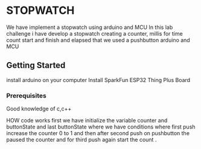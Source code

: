 # STOPWATCH
We have implement a stopwatch using arduino and MCU
In this lab challenge i have develop a stopwatch creating a counter, millis for time count start and finish and elapsed that we used a pushbutton arduino and MCU


## Getting Started

install arduino on your computer 
Install SparkFun ESP32 Thing Plus Board
### Prerequisites
Good knowledge of c,c++ 


HOW code works 
first we have initialize the variable counter and buttonState and last buttonState where we have conditions where first push increase the counter 0 to 1 and then after second push on pushbutton the paused the counter and for third push again start the count .




